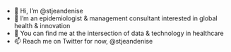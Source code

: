 - 👋 Hi, I’m @stjeandenise
- 👀 I’m an epidemiologist & management consultant interested in global health & innovation
- 🌱 You can find me at the intersection of data & technology in healthcare
- 📫 Reach me on Twitter for now, @stjeandenise

<!---
stjeandenise/stjeandenise is a ✨ special ✨ repository because its `README.md` (this file) appears on your GitHub profile.
You can click the Preview link to take a look at your changes.
--->
